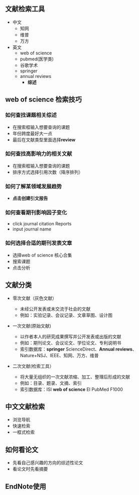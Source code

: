 ## 文献检索工具

+ 中文
  + 知网
  + 维普
  + 万方
+ 英文
  + web of science
  + pubmed(医学类)
  + 谷歌学术
  + springer
  + annual reviews
    + **综述**

## web of science 检索技巧

### 如何查找课题相关综述

+ 在搜索框输入想要查询的课题
+ 年份跨度最好大一点
+ 最后在文献类型里面选择**review**

### 如何查找高影响力的相关文献

+ 在搜索框输入想要查询的课题
+ 排序方式选择引用次数（降序排列）

### 如何了解某领域发展趋势

+ **点击创建引文报告**

### 如何查看期刊影响因子变化

+ click journal citation Reports
+ input journal name

### 如何选择合适的期刊发表文章

+ 选择web of science 核心合集
+ 搜索课题
+ 点击分析

## 文献分类

+ 零次文献（灰色文献）

  + 未经公开发表或未交流于社会的文献
  + 例如：实验记录、会议记录、文章草图、设计图

+ 一次文献(原始文献)

  + 以作者本人的研究成果撰写并公开发表或出版的文献
  + 例如：期刊论文、会议论文、学位论文、专利说明书
  + 索引数据库：**springer** ScienceDirect、**Annual reviews**、Nature+NSJ、IEEE、知网、万方、维普

+ 二次文献(检索工具）

  + 将大量无组织的一次文献浓缩、加工、整理后形成的文献
  + 例如：目录、题录、文摘、索引
  + 索引数据库：ISI  **web of science** EI PubMed F1000

  

## 中文文献检索

+ 浏览导航
+ 快速检索
+ 一框式检索                                    

## 如何看论文

+ 先看自己感兴趣的方向的综述性论文
+ 看论文时先看摘要

## EndNote使用




